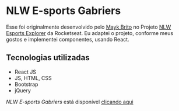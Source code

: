 # NLW E-sports Gabriers

Esse foi originalmente desenvolvido pelo [Mayk Brito][mayk-brito] no Projeto [NLW Esports Explorer][projeto-original] da Rocketseat. Eu adaptei o projeto, conforme meus gostos e implementei componentes, usando React.

## Tecnologias utilizadas

- React JS
- JS, HTML, CSS
- Bootstrap
- jQuery

*NLW E-sports Gabriers* está disponível [clicando aqui][link-projeto]

[mayk-brito]:https://github.com/maykbrito/
[projeto-original]:https://github.com/maykbrito/nlw-esports-explorer/
[link-projeto]:https://github.com/gabriersdev/nlw-esports-gabriers/
